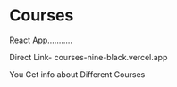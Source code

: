 # Courses
React App...........

Direct Link- courses-nine-black.vercel.app


You Get info about Different Courses
 
